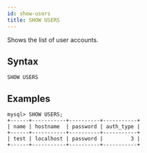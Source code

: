 ```yaml
---
id: show-users
title: SHOW USERS
---
```


Shows the list of user accounts.

## Syntax

```
SHOW USERS
```

## Examples

```
mysql> SHOW USERS;
+------+-----------+----------+-----------+
| name | hostname  | password | auth_type |
+------+-----------+----------+-----------+
| test | localhost | password |         3 |
+------+-----------+----------+-----------+
```

